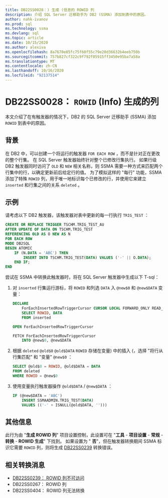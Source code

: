 ```yaml
---
title: DB22SS0028：) 生成 (信息的 ROWID 列
description: 介绍 SQL Server 迁移助手为 DB2 (SSMA) 添加到表中的原因。
author: nahk-ivanov
ms.prod: sql
ms.technology: ssma
ms.devlang: sql
ms.topic: article
ms.date: 10/15/2020
ms.author: alexiva
ms.openlocfilehash: 8a7670e85fc75f60f55c79e20d36632b4eeb750b
ms.sourcegitcommit: 757b827cf322c9f792f05915ff3450e95ba7a58a
ms.translationtype: MT
ms.contentlocale: zh-CN
ms.lasthandoff: 10/16/2020
ms.locfileid: "92137514"
---
```

# <a name="db22ss0028-rowid-column-generated-info"></a>DB22SS0028： `ROWID` (Info) 生成的列

本文介绍了在有触发器的情况下，DB2 的 SQL Server 迁移助手 (SSMA) 添加 `ROWID` 到表中的原因。

## <a name="background"></a>背景

在 DB2 中，可以创建一个将运行的触发器 `FOR EACH ROW` ，而不是针对正在更改的整个行集。 在 SQL Server 触发器始终针对整个已修改行集执行。 如果行级 DB2 触发器同时访问了 `OLD` 和 `NEW` 相关名称，则 SSMA 需要一种方式来匹配两个行集中的行，以确定更新前后给定行的值。 为了模拟这样的 "每行" 功能，SSMA 添加了特殊 `ROWID` 列，用于唯一地标识每个已修改的行，并使用它来建立 `inserted` 和行集之间的关系 `deleted` 。

## <a name="example"></a>示例

请考虑以下 DB2 触发器，该触发器对表中更新的每一行执行 `TRIG_TEST` ：

```sql
CREATE OR REPLACE TRIGGER TSCHM.TRIG_TEST_AU
AFTER UPDATE OF DATA ON TSCHM.TRIG_TEST
REFERENCING OLD AS O NEW AS N
FOR EACH ROW
MODE DB2SQL
BEGIN ATOMIC
    IF (N.DATA = 'ABC') THEN
        INSERT INTO TSCHM.TRIG_TEST(DATA) VALUES ('-' || O.DATA);
    END IF;
END
```

尝试在 SSMA 中转换此触发器时，将在 SQL Server 触发器中生成以下 T-sql：

1) 对 `inserted` 行集运行游标，将 `ROWID` 和列选 `DATA` 入 `@new$0` 和 `@new$DATA` 变量：

    ```sql
    DECLARE
        ForEachInsertedRowTriggerCursor CURSOR LOCAL FORWARD_ONLY READ_ONLY FOR
        SELECT ROWID, DATA
        FROM inserted

    OPEN ForEachInsertedRowTriggerCursor

    FETCH ForEachInsertedRowTriggerCursor
        INTO @new$0, @new$DATA
    ```

2) 根据 `deleted` `@old$0` `@old$DATA` `ROWID` 存储在变量) 中的插入 (，选择 "将行从行集匹配" 和 "变量" `@new$0` ：

    ```sql
    SELECT @old$0 = ROWID, @old$DATA = DATA
    FROM deleted
    WHERE ROWID = @new$0
    ```

3) 使用变量执行触发器操作 `@old$DATA` / `@new$DATA` ：

    ```sql
    IF (@new$DATA = 'ABC')
        INSERT SSMAADMIN.TRIG_TEST(DATA)
        VALUES (('-' + ISNULL(@old$DATA, '')))
    ```

## <a name="additional-information"></a>其他信息

此行为由 "**生成 ROWID 列**" 项目设置控制，此设置可在 "**工具**  -  **项目设置**  -  **常规**  -  **转换**  -  **ROWID 生成**" 下找到。 如果设置为 " **否**"，但在触发器转换期间 SSMA 标识它需要 `ROWID` 列，则将生成 [DB22SS0239](db22ss0239.md) 转换错误。

## <a name="related-conversion-messages"></a>相关转换消息

* [DB22SS0239： ROWID 列不可访问](db22ss0239.md)
* DB22SS0267： ROWID 列
* DB22SS0404： ROWID 列无法转换
